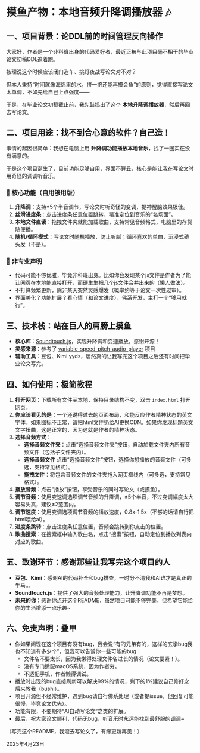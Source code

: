 # 摸鱼产物：本地音频升降调播放器 🎶

## 一、项目背景：论DDL前的时间管理反向操作

大家好，作者是一个非科班出身的代码爱好者，最近正被与此项目毫不相干的毕业论文初稿DDL追着跑。

按理说这个时候应该闭门造车、挑灯夜战写论文对不对？

但本人秉持“时间就像海绵里的水，挤一挤还能再摸会鱼”的原则，觉得直接写论文太单调，不如先给自己上点强度——

于是，在毕业论文初稿截止前，我先鼓捣出了这个 **本地升降调播放器**，然后再回去写论文。

## 二、项目用途：找不到合心意的软件？自己造！

事情的起因很简单：我想在电脑上用 **升降调功能播放本地音乐**，找了一圈实在没有满意的。

于是这个项目诞生了，目前功能足够自用，界面不算丑，核心是能让我在写论文时用奇怪的调调听音乐。

### 🌟 核心功能（自用够用版）

1. **升降调**：支持±5个半音调节，写论文时听奇怪的变调，提神醒脑效果极佳。
2. **丝滑进度条**：点击进度条任意位置跳转，精准定位到音乐的“名场面”。
3. **本地文件直读**：拖拽文件夹就能加载歌曲，支持常见音频格式，电脑里的存货随便播。
4. **随机/循环模式**：写论文时随机播放，防止听腻；循环喜欢的单曲，沉浸式薅头发（不是）。

### 🚫 非专业声明

- 代码可能不够优雅，毕竟非科班出身。比如你会发现某个js文件是作者为了能让网页在本地能直接打开，而硬生生把几个js文件合并出来的（懒人做法）。
- 不打算频繁更新，除非某天突然灵感爆发（概率约等于论文一次性过审）。
- 界面美化？功能扩展？看心情（和论文进度），佛系开发，主打一个“够用就行”。

## 三、技术栈：站在巨人的肩膀上摸鱼

- **核心库**：[Soundtouch.js](https://github.com/cutterbl/SoundTouchJS)，实现升降调和变速播放，感谢开源！
- **灵感来源**：参考了 [variable-speed-pitch-audio-player](https://github.com/goto920/variable-speed-pitch-audio-player)
  项目
- **辅助工具**：豆包、Kimi yyds，居然真的让我写完这个项目之后还有时间把毕业论文写完。

## 四、如何使用：极简教程

1. **打开网页**：下载所有文件至本地，保持目录结构不变，双击 `index.html` 打开网页。
2. **你应该看见的是**：一个还说得过去的页面布局，和能反应作者精神状态的英文字体。如果图标不正常，请把html文件扔给AI更换CDN。如果你发现标题英文文字扭曲，这是正常的，因为这就是作者的精神状态。
3. **选择音频方式**：
    + **选择音频文件夹**：点击“选择音频文件夹”按钮，自动加载文件夹内所有音频文件（包括子文件夹内）。
    + **选择音频文件**  点击“选择音频文件”按钮，选择你想播放的音频文件（可多选，支持常见格式）。
    + **拖拽文件**：将包含音频文件的文件夹拖入网页框线内（可多选，支持常见格式）。
4. **播放音频**：点击“播放”按钮，享受音乐的同时写论文（或摸鱼）。
5. **调节音频**：使用变速调选项调节音频的升降调，±5个半音，不过变调幅度太大容易失真，建议±2范围内。
6. **调节速度**：使用变调选项调节音频的播放速度，0.8x-1.5x（不够的话请自行把html喂给ai）。
7. **进度条跳转**：点击进度条任意位置，音频会跳转到你点击的位置。
8. **歌曲搜索**：在搜索框中输入歌曲名，点击“搜索”按钮，自动定位到播放列表内对应的歌曲。

## 五、致谢环节：感谢那些让我写完这个项目的人

- **豆包、Kimi**：感谢AI的代码补全和bug排查，一时分不清我和AI谁才是真正的牛马...
- **Soundtouch.js**：提供了强大的音频处理能力，让升降调功能不再是梦想。
- **未来的你**：感谢你点开这个README，虽然项目可能不够完美，但希望它能给你的生活增添一点乐趣~

## 六、免责声明：叠甲

- 你如果问现在这个项目有没有bug，我会说“有的兄弟有的，这样的玄学bug我也不知道有多少个”，但我可以告诉你一些可能的bug：
    - 文件名不要太长，因为我懒得处理文件名过长的情况（论文要紧！）。
    - 没有专门适配macOS系统，因为作者穷。
    - 不适配手机，作者懒得调试。
- 播放时出现的bug直接刷新可以解决99%的情况，剩下的1%建议自己修好之后来教我（bushi）。
- 项目开源但不经常维护，遇到bug请自行佛系处理（或者提issue，但回复可能很慢，毕竟论文优先）。
- 功能有限，不要期待“AI自动写论文”之类的扩展。
- 最后，祝大家论文顺利，代码无bug，听音乐时永远能找到最舒服的调调~

（写完这个README，我滚去写论文了，有缘更新再见！）

2025年4月23日
